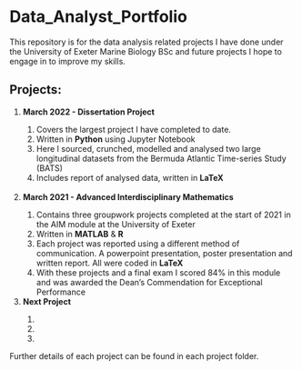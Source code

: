 # Data_Analyst_Portfolio
This repository is for the data analysis related projects I have done under the University of Exeter Marine Biology BSc and future projects I hope to engage in to improve my skills.

## Projects:

<ol>
  <li> <b>March 2022 - Dissertation Project</b> </li>
    <ol>
      <li>Covers the largest project I have completed to date.</li>
      <li>Written in <b>Python</b> using Jupyter Notebook</li>
      <li>Here I sourced, crunched, modelled and analysed two large longitudinal datasets from the Bermuda Atlantic Time-series Study (BATS)</li>
      <li>Includes report of analysed data, written in <b>LaTeX</b> </li>
    </ol>
  </li>
  &nbsp;
  
  <li> <b>March 2021 - Advanced Interdisciplinary Mathematics</b> </li>
    <ol>
      <li>Contains three groupwork projects completed at the start of 2021 in the AIM module at the University of Exeter</li>
      <li>Written in <b>MATLAB</b> & <b>R</b> </li>
  <li>Each project was reported using a different method of communication. A powerpoint presentation, poster presentation and written report. All were coded in <b>LaTeX</b> </li>
  </li>
  <li>With these projects and a final exam I scored 84% in this module and was awarded the Dean’s Commendation for Exceptional Performance </li>
    </ol>
  </li>
  
  
  <li> <b>Next Project</b> </li>
    <ol>
      <li></li>
      <li></li>
      <li></li>
    </ol>
  </li>
</ol>
  


Further details of each project can be found in each project folder.
